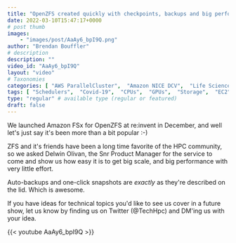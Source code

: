 ```yaml
---
title: "OpenZFS created quickly with checkpoints, backups and big performance"
date: 2022-03-10T15:47:17+0000
# post thumb
images:
    - "images/post/AaAy6_bpI9Q.png"
author: "Brendan Bouffler"
# description
description: ""
video_id: "AaAy6_bpI9Q"
layout: "video"
# Taxonomies
categories: [ "AWS ParallelCluster",  "Amazon NICE DCV",  "Life Sciences", ]
tags: [ "Schedulers",  "Covid-19",  "CPUs",  "GPUs",  "Storage",  "EC2",  "High Performance Computing",  "Lustre",  "FSx for OpenZFS",  "backup",  "ZFS",  "HPC",  "DCV",  "vizualization",  "checkpoint",  "virtualization",  "clusters",  "ParallelCluster",  "OpenZFS",  "techshorts", ]
type: "regular" # available type (regular or featured)
draft: false
---
```


We launched Amazon FSx for OpenZFS at re:invent in December, and well let's just say it's been more than a bit popular :-)

ZFS and it's friends have been a long time favorite of the HPC community, so we asked Delwin Olivan, the Snr Product Manager for the service to come and show us how easy it is to get big scale, and big performance with very little effort.

Auto-backups and one-click snapshots are _exactly_ as they're described on the lid. Which is awesome.

If you have ideas for technical topics you'd like to see us cover in a future show, let us know by finding us on Twitter (@TechHpc) and DM'ing us with your idea.

{{< youtube AaAy6_bpI9Q >}}